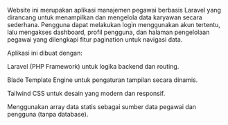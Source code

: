Website ini merupakan aplikasi manajemen pegawai berbasis Laravel yang dirancang untuk menampilkan dan mengelola data karyawan secara sederhana.
Pengguna dapat melakukan login menggunakan akun tertentu, lalu mengakses dashboard, profil pengguna, dan halaman pengelolaan pegawai yang dilengkapi fitur pagination untuk navigasi data.

Aplikasi ini dibuat dengan:

Laravel (PHP Framework) untuk logika backend dan routing.

Blade Template Engine untuk pengaturan tampilan secara dinamis.

Tailwind CSS untuk desain yang modern dan responsif.

Menggunakan array data statis sebagai sumber data pegawai dan pengguna (tanpa database).
